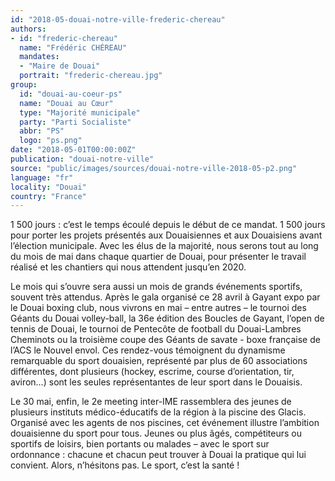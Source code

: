 ```yaml
---
id: "2018-05-douai-notre-ville-frederic-chereau"
authors:
- id: "frederic-chereau"
  name: "Frédéric CHÉREAU"
  mandates: 
  - "Maire de Douai"
  portrait: "frederic-chereau.jpg"
group:
  id: "douai-au-coeur-ps"
  name: "Douai au Cœur"
  type: "Majorité municipale"
  party: "Parti Socialiste"
  abbr: "PS"
  logo: "ps.png"
date: "2018-05-01T00:00:00Z"
publication: "douai-notre-ville"
source: "public/images/sources/douai-notre-ville-2018-05-p2.png"
language: "fr"
locality: "Douai"
country: "France"
---
```


1 500 jours : c’est le temps écoulé depuis le début de ce mandat. 1 500 jours pour porter les projets présentés aux Douaisiennes et aux Douaisiens avant l’élection municipale. Avec les élus de la majorité, nous serons tout au long du mois de mai dans chaque quartier de Douai, pour présenter le travail réalisé et les chantiers qui nous attendent jusqu’en 2020.

Le mois qui s’ouvre sera aussi un mois de grands événements sportifs, souvent très attendus. Après le gala organisé ce 28 avril à Gayant expo par le Douai boxing club, nous vivrons en mai – entre autres – le tournoi des Géants du Douai volley-ball, la 36e édition des Boucles de Gayant, l’open de tennis de Douai, le tournoi de Pentecôte de football du Douai-Lambres Cheminots ou la troisième coupe des Géants de savate - boxe française de l’ACS le Nouvel envol. Ces rendez-vous témoignent du dynamisme remarquable du sport douaisien, représenté par plus de 60 associations différentes, dont plusieurs (hockey, escrime, course d’orientation, tir, aviron…) sont les seules représentantes de leur sport dans le Douaisis.

Le 30 mai, enfin, le 2e meeting inter-IME rassemblera des jeunes de plusieurs instituts médico-éducatifs de la région à la piscine des Glacis. Organisé avec les agents de nos piscines, cet événement illustre l’ambition douaisienne du sport pour tous. Jeunes ou plus âgés, compétiteurs ou sportifs de loisirs, bien portants ou malades – avec le sport sur ordonnance : chacune et chacun peut trouver à Douai la pratique qui lui convient. Alors, n’hésitons pas. Le sport, c’est la santé !
